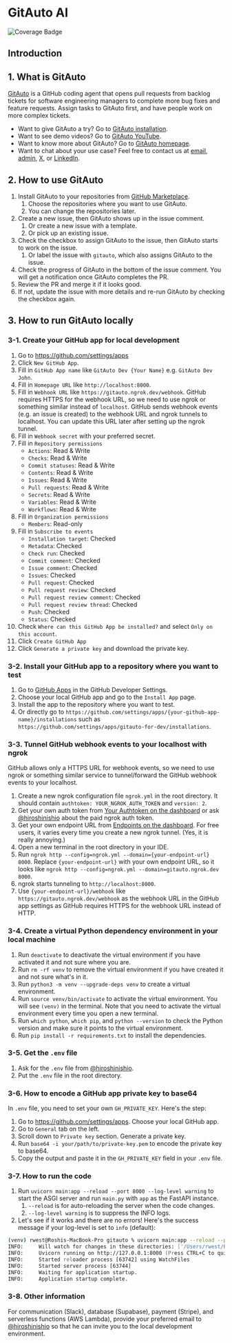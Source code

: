 ﻿# GitAuto AI
![Coverage Badge](https://img.shields.io/badge/coverage-80%25-green)

## Introduction
## 1. What is GitAuto

[GitAuto](https://gitauto.ai) is a GitHub coding agent that opens pull requests from backlog tickets for software engineering managers to complete more bug fixes and feature requests. Assign tasks to GitAuto first, and have people work on more complex tickets.

- Want to give GitAuto a try? Go to [GitAuto installation](https://github.com/apps/gitauto-ai).
- Want to see demo videos? Go to [GitAuto YouTube](https://www.youtube.com/@gitautoai).
- Want to know more about GitAuto? Go to [GitAuto homepage](https://gitauto.ai).
- Want to chat about your use case? Feel free to contact us at [email](mailto:info@gitauto.ai), [admin](https://github.com/hiroshinishio), [X](https://x.com/gitautoai), or [LinkedIn](https://www.linkedin.com/company/gitauto/).

## 2. How to use GitAuto

1. Install GitAuto to your repositories from [GitHub Marketplace](https://github.com/apps/gitauto-ai).
   1. Choose the repositories where you want to use GitAuto.
   2. You can change the repositories later.
2. Create a new issue, then GitAuto shows up in the issue comment.
   1. Or create a new issue with a template.
   2. Or pick up an existing issue.
3. Check the checkbox to assign GitAuto to the issue, then GitAuto starts to work on the issue.
   1. Or label the issue with `gitauto`, which also assigns GitAuto to the issue.
4. Check the progress of GitAuto in the bottom of the issue comment. You will get a notification once GitAuto completes the PR.
5. Review the PR and merge it if it looks good.
6. If not, update the issue with more details and re-run GitAuto by checking the checkbox again.

## 3. How to run GitAuto locally

### 3-1. Create your GitHub app for local development

1. Go to <https://github.com/settings/apps>
2. Click `New GitHub App`.
3. Fill in `GitHub App name` like `GitAuto Dev {Your Name}` e.g. `GitAuto Dev John`.
4. Fill in `Homepage URL` like `http://localhost:8000`.
5. Fill in `Webhook URL` like `https://gitauto.ngrok.dev/webhook`. GitHub requires HTTPS for the webhook URL, so we need to use ngrok or something similar instead of `localhost`. GitHub sends webhook events (e.g. an issue is created) to the webhook URL and ngrok tunnels to localhost. You can update this URL later after setting up the ngrok tunnel.
6. Fill in `Webhook secret` with your preferred secret.
7. Fill in `Repository permissions`
   - `Actions`: Read & Write
   - `Checks`: Read & Write
   - `Commit statuses`: Read & Write
   - `Contents`: Read & Write
   - `Issues`: Read & Write
   - `Pull requests`: Read & Write
   - `Secrets`: Read & Write
   - `Variables`: Read & Write
   - `Workflows`: Read & Write
8. Fill in `Organization permissions`
   - `Members`: Read-only
9. Fill in `Subscribe to events`
   - `Installation target`: Checked
   - `Metadata`: Checked
   - `Check run`: Checked
   - `Commit comment`: Checked
   - `Issue comment`: Checked
   - `Issues`: Checked
   - `Pull request`: Checked
   - `Pull request review`: Checked
   - `Pull request review comment`: Checked
   - `Pull request review thread`: Checked
   - `Push`: Checked
   - `Status`: Checked
10. Check `Where can this GitHub App be installed?` and select `Only on this account`.
11. Click `Create GitHub App`
12. Click `Generate a private key` and download the private key.

### 3-2. Install your GitHub app to a repository where you want to test

1. Go to [GitHub Apps](https://github.com/settings/apps) in the GitHub Developer Settings.
2. Choose your local GitHub app and go to the `Install App` page.
3. Install the app to the repository where you want to test.
4. Or directly go to `https://github.com/settings/apps/{your-github-app-name}/installations` such as `https://github.com/settings/apps/gitauto-for-dev/installations`.

### 3-3. Tunnel GitHub webhook events to your localhost with ngrok

GitHub allows only a HTTPS URL for webhook events, so we need to use ngrok or something similar service to tunnel/forward the GitHub webhook events to your localhost.

1. Create a new ngrok configuration file `ngrok.yml` in the root directory. It should contain `authtoken: YOUR_NGROK_AUTH_TOKEN` and `version: 2`.
2. Get your own auth token from [Your Authtoken on the dashboard](https://dashboard.ngrok.com/get-started/your-authtoken) or ask [@hiroshinishio](https://github.com/hiroshinishio) about the paid ngrok auth token.
3. Get your own endpoint URL from [Endpoints on the dashboard](https://dashboard.ngrok.com/endpoints). For free users, it varies every time you create a new ngrok tunnel. (Yes, it is really annoying.)
4. Open a new terminal in the root directory in your IDE.
5. Run `ngrok http --config=ngrok.yml --domain={your-endpoint-url} 8000`. Replace `{your-endpoint-url}` with your own endpoint URL, so it looks like `ngrok http --config=ngrok.yml --domain=gitauto.ngrok.dev 8000`.
6. ngrok starts tunneling to `http://localhost:8000`.
7. Use `{your-endpoint-url}/webhook` like `https://gitauto.ngrok.dev/webhook` as the webhook URL in the GitHub app settings as GitHub requires HTTPS for the webhook URL instead of HTTP.

### 3-4. Create a virtual Python dependency environment in your local machine

1. Run `deactivate` to deactivate the virtual environment if you have activated it and not sure where you are.
2. Run `rm -rf venv` to remove the virtual environment if you have created it and not sure what's in it.
3. Run `python3 -m venv --upgrade-deps venv` to create a virtual environment.
4. Run `source venv/bin/activate` to activate the virtual environment. You will see `(venv)` in the terminal. Note that you need to activate the virtual environment every time you open a new terminal.
5. Run `which python`, `which pip`, and `python --version` to check the Python version and make sure it points to the virtual environment.
6. Run `pip install -r requirements.txt` to install the dependencies.

### 3-5. Get the `.env` file

1. Ask for the `.env` file from [@hiroshinishio](https://github.com/hiroshinishio).
2. Put the `.env` file in the root directory.

### 3-6. How to encode a GitHub app private key to base64

In `.env` file, you need to set your own `GH_PRIVATE_KEY`. Here's the step:

1. Go to <https://github.com/settings/apps>. Choose your local GitHub app.
2. Go to `General` tab on the left.
3. Scroll down to `Private key` section. Generate a private key.
4. Run `base64 -i your/path/to/private-key.pem` to encode the private key to base64.
5. Copy the output and paste it in the `GH_PRIVATE_KEY` field in your `.env` file.

### 3-7. How to run the code

1. Run `uvicorn main:app --reload --port 8000 --log-level warning` to start the ASGI server and run `main.py` with `app` as the FastAPI instance.
   1. `--reload` is for auto-reloading the server when the code changes.
   2. `--log-level warning` is to suppress the INFO logs.
2. Let's see if it works and there are no errors! Here's the success message if your log-level is set to `info` (default):

```zsh
(venv) rwest@Roshis-MacBook-Pro gitauto % uvicorn main:app --reload --port 8000
INFO:     Will watch for changes in these directories: ['/Users/rwest/Repositories/gitauto']
INFO:     Uvicorn running on http://127.0.0.1:8000 (Press CTRL+C to quit)
INFO:     Started reloader process [63742] using WatchFiles
INFO:     Started server process [63744]
INFO:     Waiting for application startup.
INFO:     Application startup complete.
```

### 3-8. Other information

For communication (Slack), database (Supabase), payment (Stripe), and serverless functions (AWS Lambda), provide your preferred email to [@hiroshinishio](https://github.com/hiroshinishio) so that he can invite you to the local development environment.
